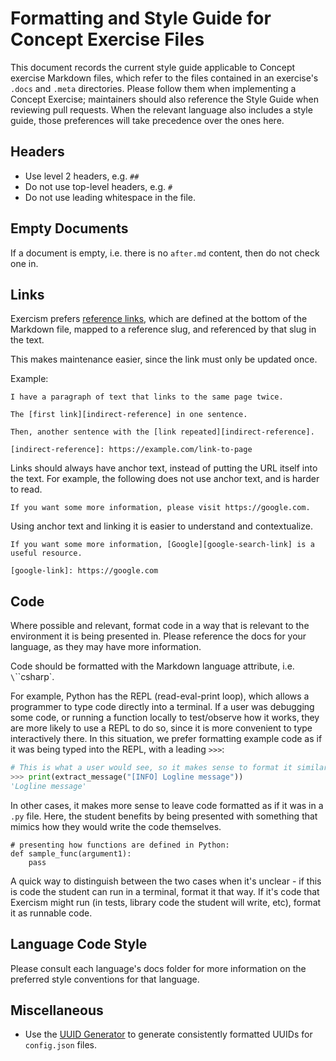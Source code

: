 # Formatting and Style Guide for Concept Exercise Files

This document records the current style guide applicable to Concept exercise Markdown files, which refer to the files contained in an exercise's `.docs` and `.meta` directories. Please follow them when implementing a Concept Exercise; maintainers should also reference the Style Guide when reviewing pull requests. When the relevant language also includes a style guide, those preferences will take precedence over the ones here.

## Headers

 - Use level 2 headers, e.g. `##`
 - Do not use top-level headers, e.g. `#`
 - Do not use leading whitespace in the file.

## Empty Documents

If a document is empty, i.e. there is no `after.md` content, then do not check one in.
## Links

Exercism prefers [reference links](https://spec.commonmark.org/0.29/#reference-link), which are defined at the bottom of the Markdown file, mapped to a reference slug, and referenced by that slug in the text.

This makes maintenance easier, since the link must only be updated once.

Example:

```
I have a paragraph of text that links to the same page twice.

The [first link][indirect-reference] in one sentence.

Then, another sentence with the [link repeated][indirect-reference].

[indirect-reference]: https://example.com/link-to-page
```

Links should always have anchor text, instead of putting the URL itself into the text. For example, the following does not use anchor text, and is harder to read.

```
If you want some more information, please visit https://google.com.
```

Using anchor text and linking it is easier to understand and contextualize.

```
If you want some more information, [Google][google-search-link] is a useful resource.

[google-link]: https://google.com
```


## Code

Where possible and relevant, format code in a way that is relevant to the environment it is being presented in. Please reference the docs for your language, as they may have more information.

Code should be formatted with the Markdown language attribute, i.e. ` \`\`\`csharp`. 

For example, Python has the REPL (read-eval-print loop), which allows a programmer to type code directly into a terminal. If a user was debugging some code, or running a function locally to test/observe how it works, they are more likely to use a REPL to do so, since it is more convenient to type interactively there. In this situation, we prefer formatting example code as if it was being typed into the REPL, with a leading `>>>`:

```python
# This is what a user would see, so it makes sense to format it similarly in the description
>>> print(extract_message("[INFO] Logline message"))
'Logline message'
```

In other cases, it makes more sense to leave code formatted as if it was in a `.py` file. Here, the student benefits by being presented with something that mimics how they would write the code themselves.

```
# presenting how functions are defined in Python:
def sample_func(argument1):
    pass
```

A quick way to distinguish between the two cases when it's unclear - if this is code the student can run in a terminal, format it that way. If it's code that Exercism might run (in tests, library code the student will write, etc), format it as runnable code.

## Language Code Style

Please consult each language's docs folder for more information on the preferred style conventions for that language.

## Miscellaneous

 - Use the [UUID Generator][uuid-gen] to generate consistently formatted UUIDs for `config.json` files.


[uuid-gen]: https://www.uuidgenerator.net/version4
